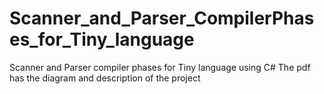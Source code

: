 # Scanner_and_Parser_CompilerPhases_for_Tiny_language
Scanner and Parser compiler phases for Tiny language using C# 
The pdf has the diagram and description of the project
